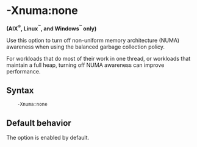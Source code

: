 <!--
* Copyright (c) 2017, 2018 IBM Corp. and others
*
* This program and the accompanying materials are made
* available under the terms of the Eclipse Public License 2.0
* which accompanies this distribution and is available at
* https://www.eclipse.org/legal/epl-2.0/ or the Apache
* License, Version 2.0 which accompanies this distribution and
* is available at https://www.apache.org/licenses/LICENSE-2.0.
*
* This Source Code may also be made available under the
* following Secondary Licenses when the conditions for such
* availability set forth in the Eclipse Public License, v. 2.0
* are satisfied: GNU General Public License, version 2 with
* the GNU Classpath Exception [1] and GNU General Public
* License, version 2 with the OpenJDK Assembly Exception [2].
*
* [1] https://www.gnu.org/software/classpath/license.html
* [2] http://openjdk.java.net/legal/assembly-exception.html
*
* SPDX-License-Identifier: EPL-2.0 OR Apache-2.0 OR GPL-2.0 WITH
* Classpath-exception-2.0 OR LicenseRef-GPL-2.0 WITH Assembly-exception
-->

# -Xnuma:none

**(AIX<sup>&reg;</sup>, Linux<sup>&trade;</sup>, and Windows<sup>&trade;</sup> only)**

Use this option to turn off non-uniform memory architecture (NUMA) awareness when using the balanced garbage collection policy.

For workloads that do most of their work in one thread, or workloads that maintain a full heap, turning off NUMA awareness can improve performance.

## Syntax

        -Xnuma:none

## Default behavior

The option is enabled by default.



<!-- ==== END OF TOPIC ==== xnumanone.md ==== -->
